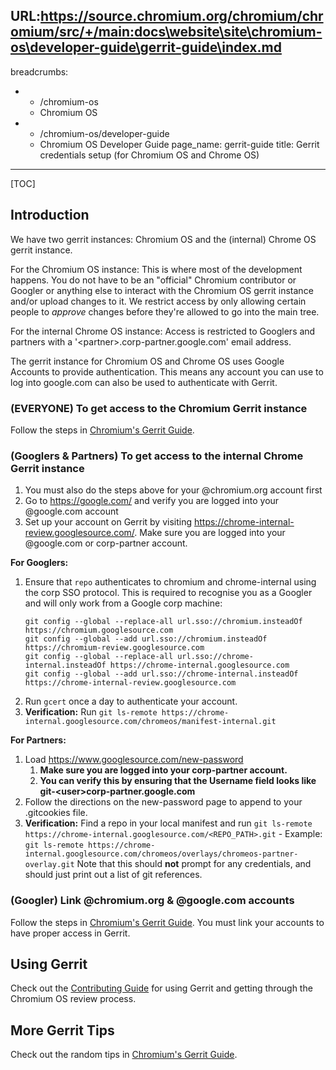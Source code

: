 URL:https://source.chromium.org/chromium/chromium/src/+/main:docs\website\site\chromium-os\developer-guide\gerrit-guide\index.md
---
breadcrumbs:
- - /chromium-os
  - Chromium OS
- - /chromium-os/developer-guide
  - Chromium OS Developer Guide
page_name: gerrit-guide
title: Gerrit credentials setup (for Chromium OS and Chrome OS)
---

[TOC]

## Introduction

We have two gerrit instances: Chromium OS and the (internal) Chrome OS gerrit
instance.

For the Chromium OS instance: This is where most of the development happens. You
do not have to be an "official" Chromium contributor or Googler or anything else
to interact with the Chromium OS gerrit instance and/or upload changes to it. We
restrict access by only allowing certain people to *approve* changes before
they're allowed to go into the main tree.

For the internal Chrome OS instance: Access is restricted to Googlers and
partners with a '&lt;partner&gt;.corp-partner.google.com' email address.

The gerrit instance for Chromium OS and Chrome OS uses Google Accounts to
provide authentication. This means any account you can use to log into
google.com can also be used to authenticate with Gerrit.

### (EVERYONE) To get access to the Chromium Gerrit instance

Follow the steps in [Chromium's Gerrit Guide](/developers/gerrit-guide).

### (Googlers & Partners) To get access to the internal Chrome Gerrit instance

1.  You must also do the steps above for your @chromium.org account first
2.  Go to <https://google.com/> and verify you are logged into your
            @google.com account
3.  Set up your account on Gerrit by visiting
    <https://chrome-internal-review.googlesource.com/>. Make sure you are logged
    into your @google.com or corp-partner account.

**For Googlers:**

1.  Ensure that `repo` authenticates to chromium and chrome-internal using
    the corp SSO protocol. This is required to recognise you as a Googler
    and will only work from a Google corp machine:
    ```
    git config --global --replace-all url.sso://chromium.insteadOf https://chromium.googlesource.com
    git config --global --add url.sso://chromium.insteadOf https://chromium-review.googlesource.com
    git config --global --replace-all url.sso://chrome-internal.insteadOf https://chrome-internal.googlesource.com
    git config --global --add url.sso://chrome-internal.insteadOf https://chrome-internal-review.googlesource.com
    ```
2.  Run `gcert` once a day to authenticate your account.
3.  **Verification:** Run
    `git ls-remote https://chrome-internal.googlesource.com/chromeos/manifest-internal.git`

**For Partners:**

1.  Load <https://www.googlesource.com/new-password>
    1.  **Make sure you are logged into your corp-partner account.**
    2.  **You can verify this by ensuring that the Username field looks
                like git-&lt;user&gt;corp-partner.google.com**
3.  Follow the directions on the new-password page to append to your
    .gitcookies file.
4.  **Verification:** Find a repo in your local manifest and run `git
    ls-remote https://chrome-internal.googlesource.com/<REPO_PATH>.git` -
    Example: `git ls-remote
    https://chrome-internal.googlesource.com/chromeos/overlays/chromeos-partner-overlay.git`
    Note that this should **not** prompt for any credentials, and should just
    print out a list of git references.

### (Googler) Link @chromium.org & @google.com accounts

Follow the steps in [Chromium's Gerrit Guide](/developers/gerrit-guide). You
must link your accounts to have proper access in Gerrit.

## **Using Gerrit**

Check out the [Contributing
Guide](/chromium-os/developer-library/guides/development/contributing/)
for using Gerrit and getting through the Chromium OS review process.

## More Gerrit Tips

Check out the random tips in [Chromium's Gerrit
Guide](/developers/gerrit-guide).
